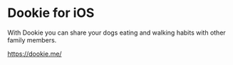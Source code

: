 # Dookie for iOS

With Dookie you can share your dogs eating and walking habits with other family members.

https://dookie.me/
